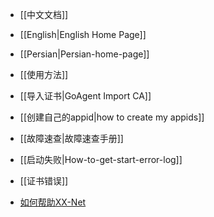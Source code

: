 * [[中文文档]]
* [[English|English Home Page]]
* [[Persian|Persian-home-page]]

* [[使用方法]]
* [[导入证书|GoAgent Import CA]]
* [[创建自己的appid|how to create my appids]]

* [[故障速查|故障速查手册]]
* [[启动失败|How-to-get-start-error-log]]
* [[证书错误]]

* [如何帮助XX-Net](https://github.com/XX-net/XX-Net/wiki/How-to-contribute)